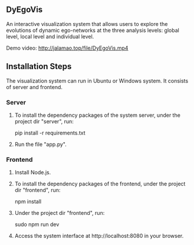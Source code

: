 ## DyEgoVis
An interactive visualization system that allows users to explore the evolutions of dynamic ego-networks at the three analysis levels: global level, local level and individual level. 

Demo video: http://jalamao.top/file/DyEgoVis.mp4

## Installation Steps
The visualization system can run in Ubuntu or Windows system. It consists of server and frontend.

### Server
1. To install the dependency packages of the system server, under the project dir "server", run:


      pip install -r requirements.txt

2. Run the file "app.py".

### Frontend
1. Install Node.js.

2. To install the dependency packages of the frontend, under the project dir "frontend", run:


    npm install

3. Under the project dir "frontend", run:


    sudo npm run dev

4. Access the system interface at http://localhost:8080 in your browser.
